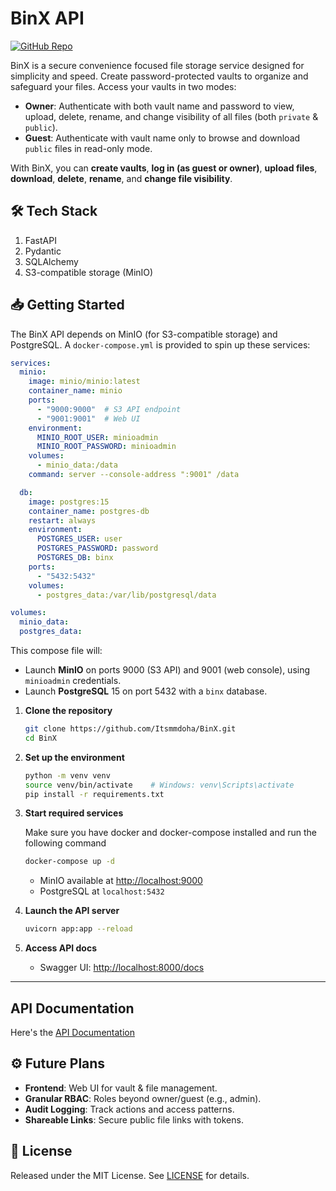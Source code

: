 # BinX API

[![GitHub Repo](https://github.com/Itsmmdoha/BinX)](https://github.com/Itsmmdoha/BinX)

BinX is a secure convenience focused file storage service designed for simplicity and speed. Create password-protected vaults to organize and safeguard your files. Access your vaults in two modes:

* **Owner**: Authenticate with both vault name and password to view, upload, delete, rename, and change visibility of all files (both `private` & `public`).
* **Guest**: Authenticate with vault name only to browse and download `public` files in read-only mode.

With BinX, you can **create vaults**, **log in (as guest or owner)**, **upload files**, **download**, **delete**, **rename**, and **change file visibility**.


## 🛠️ Tech Stack

1. FastAPI
2. Pydantic
3. SQLAlchemy
4. S3-compatible storage (MinIO)



## 📥 Getting Started

The BinX API depends on MinIO (for S3-compatible storage) and PostgreSQL. A `docker-compose.yml` is provided to spin up these services:

```yaml
services:
  minio:
    image: minio/minio:latest
    container_name: minio
    ports:
      - "9000:9000"  # S3 API endpoint
      - "9001:9001"  # Web UI
    environment:
      MINIO_ROOT_USER: minioadmin
      MINIO_ROOT_PASSWORD: minioadmin
    volumes:
      - minio_data:/data
    command: server --console-address ":9001" /data

  db:
    image: postgres:15
    container_name: postgres-db
    restart: always
    environment:
      POSTGRES_USER: user
      POSTGRES_PASSWORD: password
      POSTGRES_DB: binx
    ports:
      - "5432:5432"
    volumes:
      - postgres_data:/var/lib/postgresql/data

volumes:
  minio_data:
  postgres_data:
```

This compose file will:

* Launch **MinIO** on ports 9000 (S3 API) and 9001 (web console), using `minioadmin` credentials.
* Launch **PostgreSQL** 15 on port 5432 with a `binx` database.

1. **Clone the repository**

   ```bash
   git clone https://github.com/Itsmmdoha/BinX.git
   cd BinX
   ```
2. **Set up the environment**

   ```bash
   python -m venv venv
   source venv/bin/activate    # Windows: venv\Scripts\activate
   pip install -r requirements.txt
   ```
3. **Start required services**

   Make sure you have docker and docker-compose installed and run the following command
    ```bash
   docker-compose up -d
   ```

   * MinIO available at [http://localhost:9000](http://localhost:9000)
   * PostgreSQL at `localhost:5432`
5. **Launch the API server**

   ```bash
   uvicorn app:app --reload
   ```
6. **Access API docs**

   * Swagger UI: [http://localhost:8000/docs](http://localhost:8000/docs)

---

## API Documentation

Here's the [API Documentation](./API_Docs.md)

## ⚙️ Future Plans

* **Frontend**: Web UI for vault & file management.
* **Granular RBAC**: Roles beyond owner/guest (e.g., admin).
* **Audit Logging**: Track actions and access patterns.
* **Shareable Links**: Secure public file links with tokens.


## 📄 License

Released under the MIT License. See [LICENSE](./LICENSE) for details.
